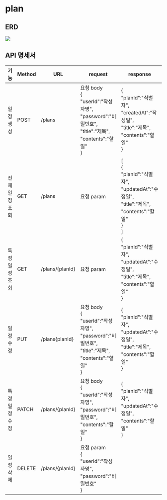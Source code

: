 # **plan**

## ERD
<img src="https://img1.daumcdn.net/thumb/R1280x0/?scode=mtistory2&fname=https%3A%2F%2Fblog.kakaocdn.net%2Fdn%2F31Z5b%2FbtsMTjeyA5h%2FkxIbUOILhK2rJ2TbkctckK%2Fimg.jpg">



## API 명세서

| 기능       | Method | URL             | request                                                                                                          | response                                                                                                                          | 상태코드                    |
|----------|--------|-----------------|------------------------------------------------------------------------------------------------------------------|-----------------------------------------------------------------------------------------------------------------------------------|-------------------------|
| 일정 생성    | POST   | /plans          | 요청 body <br/> {<br/> "userId":"작성자명",<br/>  "password":"비밀번호",<br/>  "title":"제목",<br/> "contents":"할일" <br/> }  | {<br/>"planId":"식별자",<br/>"createdAt":"작성일",<br/> "title":"제목",<br/> "contents":"할일" <br/> }              | 201: 정상등록<br/>400: 요청실패 |
| 전체 일정 조회 | GET    | /plans          | 요청 param                                                                                                         | [<br/>{<br/>"planId":"식별자",<br/> "updatedAt":"수정일", <br/> "title":"제목",<br/>  "contents":"할일" <br/> }<br/>] | 200: 정상조회<br/>400: 요청실패 |
| 특정 일정 조회 | GET    | /plans/{planId} | 요청 param                                                                                                         | {<br/>"planId":"식별자",<br/> "updatedAt":"수정일",  <br/> "title":"제목",<br/>  "contents":"할일" <br/> }           | 200: 정상조회<br/>400: 요청실패 |
| 일정 수정    | PUT    | /plans{planId}  | 요청 body <br/> {<br/> "userId":"작성자명", <br/> "password":"비밀번호", <br/> "title":"제목",<br/>  "contents":"할일" <br/> } | {<br/>"planId":"식별자",<br/> "updatedAt":"수정일",<br/> "title":"제목",<br/>  "contents":"할일" <br/> }             | 200: 정상수정<br/>404: 요청실패 |
| 특정 일정 수정 | PATCH  | /plans/{planId} | 요청 body <br/> {<br/> "userId":"작성자명", <br/>"password":"비밀번호", <br/>"contents":"할일" <br/>}                        | {<br/>"planId":"식별자",<br/>"updatedAt":"수정일", <br/>"contents":"할일"<br/>}                                                           | 200: 정상수정<br/>404: 요청실패 
| 일정 삭제    | DELETE | /plans/{planId} | 요청 param <br/>{<br/>"userId":"작성자명", <br/> "password":"비밀번호"<br/>}                                               |                                                                                                                                   | 200: 정상삭제<br/>404: 요청실패               |
